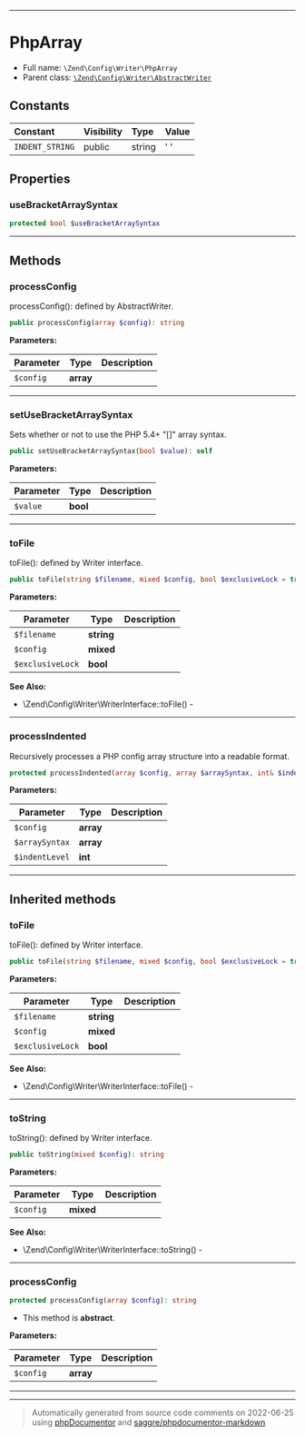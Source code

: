 ***

# PhpArray





* Full name: `\Zend\Config\Writer\PhpArray`
* Parent class: [`\Zend\Config\Writer\AbstractWriter`](./AbstractWriter.md)


## Constants

| Constant | Visibility | Type | Value |
|:---------|:-----------|:-----|:------|
|`INDENT_STRING`|public|string|&#039;    &#039;|

## Properties


### useBracketArraySyntax



```php
protected bool $useBracketArraySyntax
```






***

## Methods


### processConfig

processConfig(): defined by AbstractWriter.

```php
public processConfig(array $config): string
```








**Parameters:**

| Parameter | Type | Description |
|-----------|------|-------------|
| `$config` | **array** |  |




***

### setUseBracketArraySyntax

Sets whether or not to use the PHP 5.4+ "[]" array syntax.

```php
public setUseBracketArraySyntax(bool $value): self
```








**Parameters:**

| Parameter | Type | Description |
|-----------|------|-------------|
| `$value` | **bool** |  |




***

### toFile

toFile(): defined by Writer interface.

```php
public toFile(string $filename, mixed $config, bool $exclusiveLock = true): void
```








**Parameters:**

| Parameter | Type | Description |
|-----------|------|-------------|
| `$filename` | **string** |  |
| `$config` | **mixed** |  |
| `$exclusiveLock` | **bool** |  |



**See Also:**

* \Zend\Config\Writer\WriterInterface::toFile() - 

***

### processIndented

Recursively processes a PHP config array structure into a readable format.

```php
protected processIndented(array $config, array $arraySyntax, int& $indentLevel = 1): string
```








**Parameters:**

| Parameter | Type | Description |
|-----------|------|-------------|
| `$config` | **array** |  |
| `$arraySyntax` | **array** |  |
| `$indentLevel` | **int** |  |




***


## Inherited methods


### toFile

toFile(): defined by Writer interface.

```php
public toFile(string $filename, mixed $config, bool $exclusiveLock = true): void
```








**Parameters:**

| Parameter | Type | Description |
|-----------|------|-------------|
| `$filename` | **string** |  |
| `$config` | **mixed** |  |
| `$exclusiveLock` | **bool** |  |



**See Also:**

* \Zend\Config\Writer\WriterInterface::toFile() - 

***

### toString

toString(): defined by Writer interface.

```php
public toString(mixed $config): string
```








**Parameters:**

| Parameter | Type | Description |
|-----------|------|-------------|
| `$config` | **mixed** |  |



**See Also:**

* \Zend\Config\Writer\WriterInterface::toString() - 

***

### processConfig



```php
protected processConfig(array $config): string
```




* This method is **abstract**.



**Parameters:**

| Parameter | Type | Description |
|-----------|------|-------------|
| `$config` | **array** |  |




***


***
> Automatically generated from source code comments on 2022-06-25 using [phpDocumentor](http://www.phpdoc.org/) and [saggre/phpdocumentor-markdown](https://github.com/Saggre/phpDocumentor-markdown)
